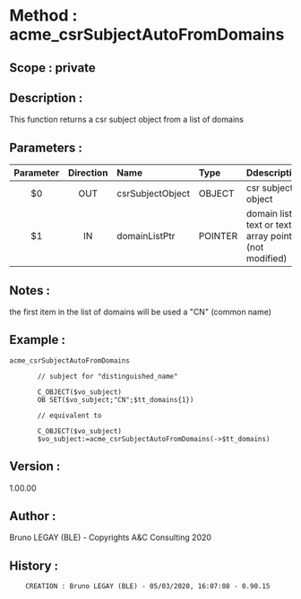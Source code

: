 ﻿# **Method :** acme_csrSubjectAutoFromDomains## **Scope :** private## **Description :** This function returns a csr subject object from a list of domains## **Parameters :** | Parameter | Direction | Name | Type | Ddescription | |:----:|:----:|:----|:----|:----| | $0 | OUT | csrSubjectObject | OBJECT | csr subject object | | $1 | IN | domainListPtr | POINTER | domain list text or text array pointer (not modified) | ## **Notes :** the first item in the list of domains will be used a "CN" (common name)## **Example :** ```acme_csrSubjectAutoFromDomains             // subject for "distinguished_name"               C_OBJECT($vo_subject)       OB SET($vo_subject;"CN";$tt_domains{1})             // equivalent to             C_OBJECT($vo_subject)       $vo_subject:=acme_csrSubjectAutoFromDomains(->$tt_domains)```## **Version :** 1.00.00## **Author :** Bruno LEGAY (BLE) - Copyrights A&C Consulting 2020## **History :**          CREATION : Bruno LEGAY (BLE) - 05/03/2020, 16:07:08 - 0.90.15